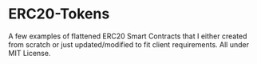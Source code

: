 # ERC20-Tokens

A few examples of flattened ERC20 Smart Contracts that I either created from scratch or just updated/modified to fit client requirements. All under MIT License.
